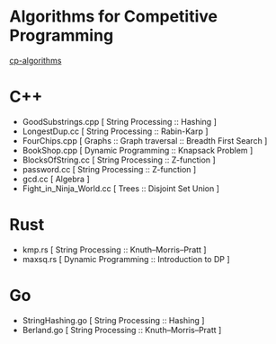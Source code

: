 # Algorithms for Competitive Programming

[cp-algorithms](https://cp-algorithms.com/)

# C++
- GoodSubstrings.cpp [ String Processing :: Hashing ]
- LongestDup.cc [ String Processing :: Rabin-Karp ]
- FourChips.cpp [ Graphs :: Graph traversal :: Breadth First Search ]
- BookShop.cpp [ Dynamic Programming :: Knapsack Problem ]
- BlocksOfString.cc [ String Processing :: Z-function ]
- password.cc [ String Processing :: Z-function ]
- gcd.cc [ Algebra ]
- Fight_in_Ninja_World.cc [ Trees :: Disjoint Set Union ]

# Rust
- kmp.rs [ String Processing :: Knuth–Morris–Pratt ]
- maxsq.rs [ Dynamic Programming :: Introduction to DP ]

# Go
- StringHashing.go [ String Processing :: Hashing ]
- Berland.go [ String Processing :: Knuth–Morris–Pratt ]

